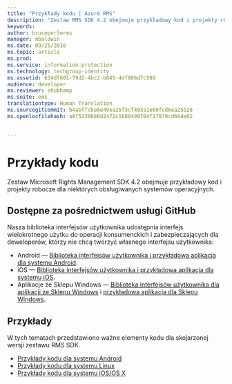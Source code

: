 ```yaml
---
title: "Przykłady kodu | Azure RMS"
description: "Zestaw RMS SDK 4.2 obejmuje przykładowy kod i projekty robocze dla niektórych obsługiwanych systemów operacyjnych."
keywords: 
author: bruceperlerms
manager: mbaldwin
ms.date: 09/25/2016
ms.topic: article
ms.prod: 
ms.service: information-protection
ms.technology: techgroup-identity
ms.assetid: 634df601-79d2-4bc2-b845-4df886d7c589
audience: developer
ms.reviewer: shubhamp
ms.suite: ems
translationtype: Human Translation
ms.sourcegitcommit: b4abffcbe6e49ea25f3cf493a1e68fcd6ea25b26
ms.openlocfilehash: a8f5230b80d2472c1680499704f17879cd66de02


---
```


# Przykłady kodu

Zestaw Microsoft Rights Management SDK 4.2 obejmuje przykładowy kod i projekty robocze dla niektórych obsługiwanych systemów operacyjnych.

## Dostępne za pośrednictwem usługi GitHub ##
Nasza biblioteka interfejsów użytkownika udostępnia interfejs wielokrotnego użytku do operacji konsumenckich i zabezpieczających dla deweloperów, którzy nie chcą tworzyć własnego interfejsu użytkownika:

- Android — [Biblioteka interfejsów użytkownika i przykładowa aplikacja dla systemu Android](https://github.com/AzureAD/rms-sdk-ui-for-android).
- iOS — [Biblioteka interfejsów użytkownika i przykładowa aplikacja dla systemu iOS](https://github.com/AzureAD/rms-sdk-ui-for-ios).
- Aplikacje ze Sklepu Windows — [Biblioteka interfejsów użytkownika dla aplikacji ze Sklepu Windows](https://github.com/AzureAD/rms-sdk-ui-for-windowsstore) i [przykładowa aplikacja dla Sklepu Windows](https://github.com/AzureADSamples/rms-samples-for-windowsstore).

## Przykłady ##
W tych tematach przedstawiono ważne elementy kodu dla skojarzonej wersji zestawu RMS SDK.
- [Przykłady kodu dla systemu Android](android-code.md)
- [Przykłady kodu dla systemu Linux](linux-c-code-examples.md)
- [Przykłady kodu dla systemu iOS/OS X](ios-os-x-code-examples.md)


 

 

 



<!--HONumber=Oct16_HO1-->


